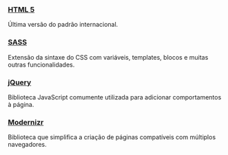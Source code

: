 ### [HTML 5](http://www.w3.org/TR/html5/)

Última versão do padrão internacional.

### [SASS](http://sass-lang.com/)

Extensão da sintaxe do CSS com variáveis, templates, blocos e muitas outras funcionalidades.

### [jQuery](http://jquery.org/)

Biblioteca JavaScript comumente utilizada para adicionar comportamentos à página.

### [Modernizr](http://modernizr.com/)

Biblioteca que simplifica a criação de páginas compatíveis com múltiplos navegadores.

